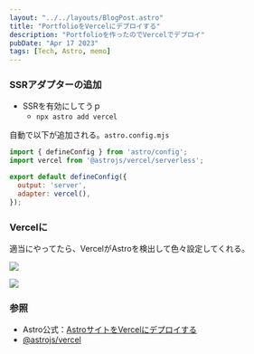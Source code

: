 ```yaml
---
layout: "../../layouts/BlogPost.astro"
title: "PortfolioをVercelにデプロイする"
description: "Portfolioを作ったのでVercelでデプロイ"
pubDate: "Apr 17 2023"
tags: [Tech, Astro, memo]
---
```


### SSRアダプターの追加

- SSRを有効にしてうｐ
  - `npx astro add vercel`

自動で以下が追加される。`astro.config.mjs`

``` javascript
import { defineConfig } from 'astro/config';
import vercel from '@astrojs/vercel/serverless';

export default defineConfig({
  output: 'server',
  adapter: vercel(),
});
```

### Vercelに

適当にやってたら、VercelがAstroを検出して色々設定してくれる。

![](/assets/verceldeploy1.png)

![](/assets/verceldeploy2.png)

### 参照

- Astro公式：[AstroサイトをVercelにデプロイする](https://docs.astro.build/ja/guides/deploy/vercel/)
- [@astrojs/vercel](https://docs.astro.build/ja/guides/integrations-guide/vercel/)
